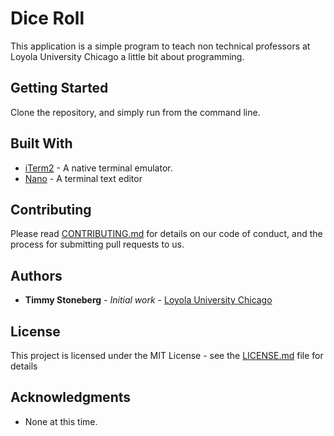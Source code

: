 # Dice Roll

This application is a simple program to teach non technical professors at Loyola University Chicago a little bit about programming.

## Getting Started

Clone the repository, and simply run from the command line.

## Built With

* [iTerm2](https://www.iterm2.com/documentation.html) - A native terminal emulator.
* [Nano](https://www.nano-editor.org/docs.php) - A terminal text editor

## Contributing

Please read [CONTRIBUTING.md](https://github.com/timstoneberg/CMELabDisplayV3/blob/master/CONTRIBUTING.md) for details on our code of conduct, and the process for submitting pull requests to us.

## Authors

* **Timmy Stoneberg** - *Initial work* - [Loyola University Chicago](https://github.com/timstoneberg)

## License

This project is licensed under the MIT License - see the [LICENSE.md](LICENSE.md) file for details

## Acknowledgments

* None at this time.